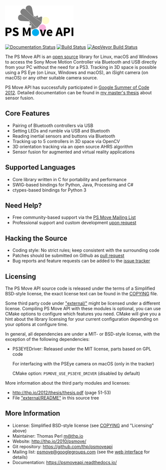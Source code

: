 ![PS Move API](./contrib/header.png)
===========

[![Documentation Status](https://readthedocs.org/projects/psmoveapi/badge/?version=latest)](https://psmoveapi.readthedocs.io/en/latest)  [![Build Status](https://travis-ci.org/thp/psmoveapi.svg?branch=master)](https://travis-ci.org/thp/psmoveapi)  [![AppVeyor Build Status](https://ci.appveyor.com/api/projects/status/github/thp/psmoveapi?branch=master&svg=true)](https://ci.appveyor.com/project/thp/psmoveapi)

The PS Move API is an [open source](https://github.com/thp/psmoveapi/blob/master/COPYING) library for Linux, macOS and Windows to access the Sony Move Motion Controller via Bluetooth and USB directly from your PC without the need for a PS3. Tracking in 3D space is possible using a PS Eye (on Linux, Windows and macOS), an iSight camera (on macOS) or any other suitable camera source.

PS Move API has successfully participated in [Google Summer of Code 2012](http://www.google-melange.com/gsoc/homepage/google/gsoc2012). Detailed documentation can be found in [my master's thesis](http://thp.io/2012/thesis/) about sensor fusion.


Core Features
-------------

 * Pairing of Bluetooth controllers via USB
 * Setting LEDs and rumble via USB and Bluetooth
 * Reading inertial sensors and buttons via Bluetooth
 * Tracking up to 5 controllers in 3D space via OpenCV
 * 3D orientation tracking via an open source AHRS algorithm
 * Sensor fusion for augmented and virtual reality applications

Supported Languages
-------------------

 * Core library written in C for portability and performance
 * SWIG-based bindings for Python, Java, Processing and C#
 * ctypes-based bindings for Python 3

Need Help?
----------

 * Free community-based support via the [PS Move Mailing List](https://groups.google.com/forum/#!aboutgroup/psmove)
 * Professional support and custom development [upon request](http://thp.io/about)

Hacking the Source
------------------

 * Coding style: No strict rules; keep consistent with the surrounding code
 * Patches should be submitted on Github as [pull request](https://github.com/thp/psmoveapi/pulls)
 * Bug reports and feature requests can be added to the [issue tracker](https://github.com/thp/psmoveapi/issues)

Licensing
---------

The PS Move API source code is released under the terms of a Simplified BSD-style license, the exact license text can be found in the [COPYING](https://github.com/thp/psmoveapi/blob/master/COPYING) file.

Some third party code under ["external/"](https://github.com/thp/psmoveapi/blob/master/external) might be licensed under a different license. Compiling PS Move API with these modules is optional, you can use CMake options to configure which features you need. CMake will give you a hint about the library licensing for your current configuration depending on your options at configure time.

In general, all dependencies are under a MIT- or BSD-style license, with the
exception of the following dependencies:

 - PS3EYEDriver: Released under the MIT license, parts based on GPL code

   For interfacing with the PSEye camera on macOS (only in the tracker)

   CMake option: `PSMOVE_USE_PS3EYE_DRIVER` (disabled by default)

More information about the third party modules and licenses:

  - http://thp.io/2012/thesis/thesis.pdf (page 51-53)
  - File ["external/README"](https://github.com/thp/psmoveapi/blob/master/external/README) in this source tree


More Information
----------------

 * License: Simplified BSD-style license (see [COPYING](https://github.com/thp/psmoveapi/blob/master/COPYING) and "Licensing" above)
 * Maintainer: Thomas Perl <m@thp.io>
 * Website: http://thp.io/2010/psmove/
 * Git repository: https://github.com/thp/psmoveapi
 * Mailing list: psmove@googlegroups.com (see the [web interface](https://groups.google.com/forum/#!aboutgroup/psmove) for details)
 * Documentation: https://psmoveapi.readthedocs.io/


